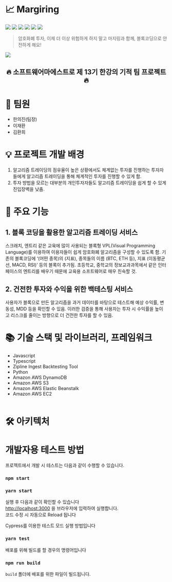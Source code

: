 # 📈 Margiring

<img src="https://img.shields.io/badge/Typescript-3178C6?style=for-the-badge&logo=Typescript&logoColor=white"> <img src="https://img.shields.io/badge/NestJS-E0234E?style=for-the-badge&logo=NestJS&logoColor=white"> <img src="https://img.shields.io/badge/Node.js-339933?style=for-the-badge&logo=Node.js&logoColor=white"> <img src="https://img.shields.io/badge/Python-3776AB?style=for-the-badge&logo=Python&logoColor=white"> <img src="https://img.shields.io/badge/DynamoDB-3776AB?style=for-the-badge&logo=Amazon DynamoDB&logoColor=white"> <img src="https://img.shields.io/badge/S3-569A31?style=for-the-badge&logo=Amazon S3&logoColor=white">

> 암호화폐 투자, 이제 더 이상 위험하게 하지 말고 마지링과 함께, 블록코딩으로 안전하게 해요!

<img src="https://s3.us-west-2.amazonaws.com/secure.notion-static.com/931ed5a3-39c3-4dcb-a33d-6ddc29ff141a/%E1%84%89%E1%85%B3%E1%84%8F%E1%85%B3%E1%84%85%E1%85%B5%E1%86%AB%E1%84%89%E1%85%A3%E1%86%BA_2022-11-17_%E1%84%8B%E1%85%A9%E1%84%8C%E1%85%A5%E1%86%AB_2.39.02.png?X-Amz-Algorithm=AWS4-HMAC-SHA256&X-Amz-Content-Sha256=UNSIGNED-PAYLOAD&X-Amz-Credential=AKIAT73L2G45EIPT3X45%2F20221125%2Fus-west-2%2Fs3%2Faws4_request&X-Amz-Date=20221125T094005Z&X-Amz-Expires=86400&X-Amz-Signature=999af19035ac11642f7718a7b2e338744826659d9c42411121d54d547d01f1ba&X-Amz-SignedHeaders=host&response-content-disposition=filename%3D%22%25E1%2584%2589%25E1%2585%25B3%25E1%2584%258F%25E1%2585%25B3%25E1%2584%2585%25E1%2585%25B5%25E1%2586%25AB%25E1%2584%2589%25E1%2585%25A3%25E1%2586%25BA%25202022-11-17%2520%25E1%2584%258B%25E1%2585%25A9%25E1%2584%258C%25E1%2585%25A5%25E1%2586%25AB%25202.39.02.png%22&x-id=GetObject">


## <p align="center"> 🔥 소프트웨어마에스트로 제 13기 한강의 기적 팀 프로젝트 🔥  </p>

# 👨‍ 팀원
* 한의진(팀장)
* 이재환
* 김환희

# 💡  프로젝트 개발 배경
1. 알고리즘 트레이딩의 점유율이 높은 상황에서도 체계없는 투자를 진행하는 투자자들에게 알고리즘 트레이딩을 통해 체계적인 투자를 진행할 수 있게 함.
2. 투자 방법을 모르는 대부분의 개인투자자들도 알고리즘 트레이딩을 쉽게 할 수 있게 진입장벽을 낮춤.

# 📝 주요 기능
## 1. 블록 코딩을 활용한 알고리즘 트레이딩 서비스
스크래치, 엔트리 같은 교육에 많이 사용되는 블록형 VPL(Visual Programming Language)를 이용하여 이용자들이 쉽게 암호화폐 알고리즘을 구성할 수 있도록 함. 기존의 블록코딩에 ‘(어떤 종목)의 (지표), 종목들의 이름 (BTC, ETH 등), 지표 (이동평균선, MACD, RSI)’ 등의 블록이 추가됨. 초등학교, 중학교의 정보교과과목에서 같은 인터페이스의 엔트리를 배우기 때문에 교육용 소프트웨어로 매우 친숙할 것.
## 2. 건전한 투자와 수익을 위한 백테스팅 서비스
사용자가 블록으로 만든 알고리즘을 과거 데이터를 바탕으로 테스트해 예상 수익률, 변동성, MDD 등을 확인할 수 있음. 이러한 검증을 통해 사용자는 투자 시 수익률을 높이고 리스크를 줄이는 방향으로 더 건전한 투자를 할 수 있음.

#  📚  기술 스택 및 라이브러리, 프레임워크
+ Javascript
+ Typescript
+ Zipline Ingest Backtesting Tool
+ Python
+ Amazon AWS DynamoDB
+ Amazon AWS S3
+ Amazon AWS Elastic Beanstalk
+ Amazon AWS EC2
<br><br>

#  🛠️  아키텍처


# 개발자용 테스트 방법

프로젝트에서 개발 시 테스트는 다음과 같이 수행할 수 있습니다.

### `npm start`
### `yarn start`

실행 후 다음과 같이 확인할 수 있습니다 \
[http://localhost:3000](http://localhost:3000) 을 브라우저에 입력하여 실행합니다. \
코드 수정 시 자동으로 Reload 됩니다  

Cypress를 이용한 테스트 모드 실행 방법입니다  
### `yarn test`

배포를 위해 빌드를 할 경우의 명령어입니다  
### `npm run build`

`build` 폴더에 배포를 위한 파일이 빌드됩니다.  
